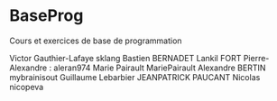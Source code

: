 BaseProg
========

Cours et exercices de base de programmation

Victor Gauthier-Lafaye sklang
Bastien BERNADET Lankil
FORT Pierre-Alexandre : aleran974
Marie Pairault MariePairault
Alexandre BERTIN mybrainisout
Guillaume Lebarbier JEANPATRICK
PAUCANT Nicolas nicopeva
